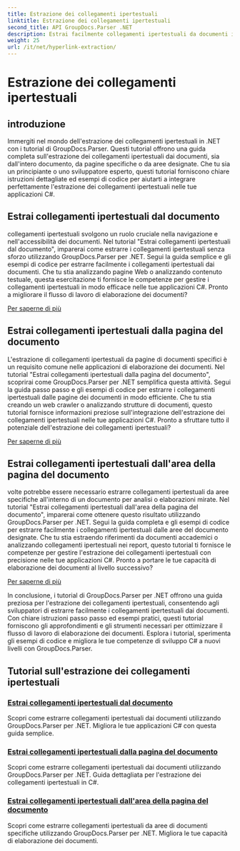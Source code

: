 ```yaml
---
title: Estrazione dei collegamenti ipertestuali
linktitle: Estrazione dei collegamenti ipertestuali
second_title: API GroupDocs.Parser .NET
description: Estrai facilmente collegamenti ipertestuali da documenti in .NET con GroupDocs.Parser. Migliora le tue applicazioni C# con guide dettagliate per l'estrazione dei collegamenti ipertestuali.
weight: 25
url: /it/net/hyperlink-extraction/
---
```


# Estrazione dei collegamenti ipertestuali

## introduzione

Immergiti nel mondo dell'estrazione dei collegamenti ipertestuali in .NET con i tutorial di GroupDocs.Parser. Questi tutorial offrono una guida completa sull'estrazione dei collegamenti ipertestuali dai documenti, sia dall'intero documento, da pagine specifiche o da aree designate. Che tu sia un principiante o uno sviluppatore esperto, questi tutorial forniscono chiare istruzioni dettagliate ed esempi di codice per aiutarti a integrare perfettamente l'estrazione dei collegamenti ipertestuali nelle tue applicazioni C#.

## Estrai collegamenti ipertestuali dal documento

collegamenti ipertestuali svolgono un ruolo cruciale nella navigazione e nell'accessibilità dei documenti. Nel tutorial "Estrai collegamenti ipertestuali dal documento", imparerai come estrarre i collegamenti ipertestuali senza sforzo utilizzando GroupDocs.Parser per .NET. Segui la guida semplice e gli esempi di codice per estrarre facilmente i collegamenti ipertestuali dai documenti. Che tu stia analizzando pagine Web o analizzando contenuto testuale, questa esercitazione ti fornisce le competenze per gestire i collegamenti ipertestuali in modo efficace nelle tue applicazioni C#. Pronto a migliorare il flusso di lavoro di elaborazione dei documenti?

[Per saperne di più](./extract-hyperlinks-from-document/)

## Estrai collegamenti ipertestuali dalla pagina del documento

L'estrazione di collegamenti ipertestuali da pagine di documenti specifici è un requisito comune nelle applicazioni di elaborazione dei documenti. Nel tutorial "Estrai collegamenti ipertestuali dalla pagina del documento", scoprirai come GroupDocs.Parser per .NET semplifica questa attività. Segui la guida passo passo e gli esempi di codice per estrarre i collegamenti ipertestuali dalle pagine dei documenti in modo efficiente. Che tu stia creando un web crawler o analizzando strutture di documenti, questo tutorial fornisce informazioni preziose sull'integrazione dell'estrazione dei collegamenti ipertestuali nelle tue applicazioni C#. Pronto a sfruttare tutto il potenziale dell'estrazione dei collegamenti ipertestuali?

[Per saperne di più](./extract-hyperlinks-from-document-page/)

## Estrai collegamenti ipertestuali dall'area della pagina del documento

volte potrebbe essere necessario estrarre collegamenti ipertestuali da aree specifiche all'interno di un documento per analisi o elaborazioni mirate. Nel tutorial "Estrai collegamenti ipertestuali dall'area della pagina del documento", imparerai come ottenere questo risultato utilizzando GroupDocs.Parser per .NET. Segui la guida completa e gli esempi di codice per estrarre facilmente i collegamenti ipertestuali dalle aree del documento designate. Che tu stia estraendo riferimenti da documenti accademici o analizzando collegamenti ipertestuali nei report, questo tutorial ti fornisce le competenze per gestire l'estrazione dei collegamenti ipertestuali con precisione nelle tue applicazioni C#. Pronto a portare le tue capacità di elaborazione dei documenti al livello successivo?

[Per saperne di più](./extract-hyperlinks-from-document-page-area/)

In conclusione, i tutorial di GroupDocs.Parser per .NET offrono una guida preziosa per l'estrazione dei collegamenti ipertestuali, consentendo agli sviluppatori di estrarre facilmente i collegamenti ipertestuali dai documenti. Con chiare istruzioni passo passo ed esempi pratici, questi tutorial forniscono gli approfondimenti e gli strumenti necessari per ottimizzare il flusso di lavoro di elaborazione dei documenti. Esplora i tutorial, sperimenta gli esempi di codice e migliora le tue competenze di sviluppo C# a nuovi livelli con GroupDocs.Parser.
## Tutorial sull'estrazione dei collegamenti ipertestuali
### [Estrai collegamenti ipertestuali dal documento](./extract-hyperlinks-from-document/)
Scopri come estrarre collegamenti ipertestuali dai documenti utilizzando GroupDocs.Parser per .NET. Migliora le tue applicazioni C# con questa guida semplice.
### [Estrai collegamenti ipertestuali dalla pagina del documento](./extract-hyperlinks-from-document-page/)
Scopri come estrarre collegamenti ipertestuali dai documenti utilizzando GroupDocs.Parser per .NET. Guida dettagliata per l'estrazione dei collegamenti ipertestuali in C#.
### [Estrai collegamenti ipertestuali dall'area della pagina del documento](./extract-hyperlinks-from-document-page-area/)
Scopri come estrarre collegamenti ipertestuali da aree di documenti specifiche utilizzando GroupDocs.Parser per .NET. Migliora le tue capacità di elaborazione dei documenti.